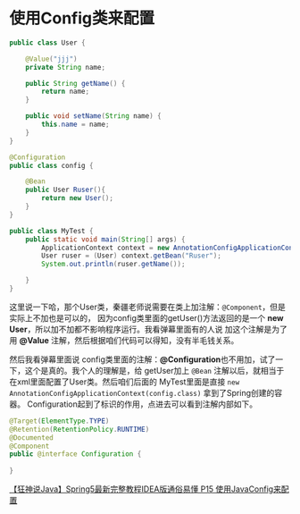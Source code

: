 # 使用Config类来配置

```java
public class User {

    @Value("jjj")
    private String name;

    public String getName() {
        return name;
    }

    public void setName(String name) {
        this.name = name;
    }
}
```

```java
@Configuration
public class config {

    @Bean
    public User Ruser(){
        return new User();
    }
}
```

```java
public class MyTest {
    public static void main(String[] args) {
        ApplicationContext context = new AnnotationConfigApplicationContext(config.class);
        User ruser = (User) context.getBean("Ruser");
        System.out.println(ruser.getName());

    }
}
```

这里说一下哈，那个User类，秦疆老师说需要在类上加注解：`@Component`，但是实际上不加也是可以的，
因为config类里面的getUser()方法返回的是一个 **new User**，所以加不加都不影响程序运行。我看弹幕里面有的人说
加这个注解是为了用 **@Value** 注解，然后根据咱们代码可以得知，没有半毛钱关系。

然后我看弹幕里面说 config类里面的注解：**@Configuration**也不用加，试了一下，这个是真的。我个人的理解是，给
getUser加上 `@Bean` 注解以后，就相当于在xml里面配置了User类。然后咱们后面的 MyTest里面是直接
`new AnnotationConfigApplicationContext(config.class)` 拿到了Spring创建的容器。
Configuration起到了标识的作用，点进去可以看到注解内部如下。

```java
@Target(ElementType.TYPE)
@Retention(RetentionPolicy.RUNTIME)
@Documented
@Component
public @interface Configuration {
    
}
```

[【狂神说Java】Spring5最新完整教程IDEA版通俗易懂 P15 使用JavaConfig来配置](https://www.bilibili.com/video/BV1WE411d7Dv?p=15)